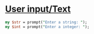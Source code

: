 [1]: https://rosettacode.org/wiki/User_input/Text

# [User input/Text][1]

```perl
my $str = prompt("Enter a string: ");
my $int = prompt("Enter a integer: ");
```
